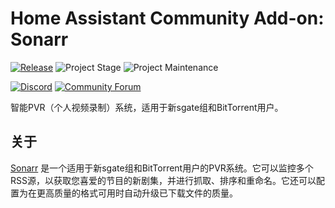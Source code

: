 # Home Assistant Community Add-on: Sonarr

[![Release][release-shield]][release] ![Project Stage][project-stage-shield] ![Project Maintenance][maintenance-shield]

[![Discord][discord-shield]][discord] [![Community Forum][forum-shield]][forum]

智能PVR（个人视频录制）系统，适用于新sgate组和BitTorrent用户。

## 关于

[Sonarr] 是一个适用于新sgate组和BitTorrent用户的PVR系统。它可以监控多个RSS源，以获取您喜爱的节目的新剧集，并进行抓取、排序和重命名。它还可以配置为在更高质量的格式可用时自动升级已下载文件的质量。

[Sonarr]: https://sonarr.tv/

[discord-shield]: https://img.shields.io/discord/330944238910963714.svg
[discord]: https://discord.gg/c5DvZ4e
[forum-shield]: https://img.shields.io/badge/community-forum-brightgreen.svg
[forum]: https://community.home-assistant.io/t/?u=frenck
[maintenance-shield]: https://img.shields.io/maintenance/yes/2025.svg
[project-stage-shield]: https://img.shields.io/badge/project%20stage-experimental-yellow.svg
[release-shield]: https://img.shields.io/badge/version-v0.4.2-blue.svg
[release]: https://github.com/hassio-addons/addon-sonarr/tree/v0.4.2